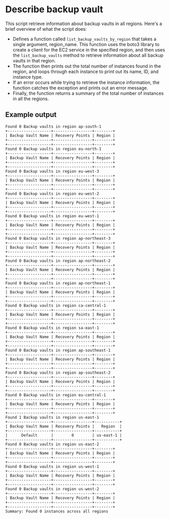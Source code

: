 # Describe backup vault

This script retrieve information about backup vaults in all regions. Here's a brief overview of what the script does:

* Defines a function called `list_backup_vaults_by_region` that takes a single argument, region_name. This function uses the boto3 library to create a client for the EC2 service in the specified region, and then uses the `list_backup_vaults` method to retrieve information about all backup vaults in that region.
* The function then prints out the total number of instances found in the region, and loops through each instance to print out its name, ID, and instance type.
* If an error occurs while trying to retrieve the instance information, the function catches the exception and prints out an error message.
* Finally, the function returns a summary of the total number of instances in all the regions.

## Example output

```shell
Found 0 Backup vaults in region ap-south-1
+-------------------+-----------------+--------+
| Backup Vault Name | Recovery Points | Region |
+-------------------+-----------------+--------+
+-------------------+-----------------+--------+
Found 0 Backup vaults in region eu-north-1
+-------------------+-----------------+--------+
| Backup Vault Name | Recovery Points | Region |
+-------------------+-----------------+--------+
+-------------------+-----------------+--------+
Found 0 Backup vaults in region eu-west-3
+-------------------+-----------------+--------+
| Backup Vault Name | Recovery Points | Region |
+-------------------+-----------------+--------+
+-------------------+-----------------+--------+
Found 0 Backup vaults in region eu-west-2
+-------------------+-----------------+--------+
| Backup Vault Name | Recovery Points | Region |
+-------------------+-----------------+--------+
+-------------------+-----------------+--------+
Found 0 Backup vaults in region eu-west-1
+-------------------+-----------------+--------+
| Backup Vault Name | Recovery Points | Region |
+-------------------+-----------------+--------+
+-------------------+-----------------+--------+
Found 0 Backup vaults in region ap-northeast-3
+-------------------+-----------------+--------+
| Backup Vault Name | Recovery Points | Region |
+-------------------+-----------------+--------+
+-------------------+-----------------+--------+
Found 0 Backup vaults in region ap-northeast-2
+-------------------+-----------------+--------+
| Backup Vault Name | Recovery Points | Region |
+-------------------+-----------------+--------+
+-------------------+-----------------+--------+
Found 0 Backup vaults in region ap-northeast-1
+-------------------+-----------------+--------+
| Backup Vault Name | Recovery Points | Region |
+-------------------+-----------------+--------+
+-------------------+-----------------+--------+
Found 0 Backup vaults in region ca-central-1
+-------------------+-----------------+--------+
| Backup Vault Name | Recovery Points | Region |
+-------------------+-----------------+--------+
+-------------------+-----------------+--------+
Found 0 Backup vaults in region sa-east-1
+-------------------+-----------------+--------+
| Backup Vault Name | Recovery Points | Region |
+-------------------+-----------------+--------+
+-------------------+-----------------+--------+
Found 0 Backup vaults in region ap-southeast-1
+-------------------+-----------------+--------+
| Backup Vault Name | Recovery Points | Region |
+-------------------+-----------------+--------+
+-------------------+-----------------+--------+
Found 0 Backup vaults in region ap-southeast-2
+-------------------+-----------------+--------+
| Backup Vault Name | Recovery Points | Region |
+-------------------+-----------------+--------+
+-------------------+-----------------+--------+
Found 0 Backup vaults in region eu-central-1
+-------------------+-----------------+--------+
| Backup Vault Name | Recovery Points | Region |
+-------------------+-----------------+--------+
+-------------------+-----------------+--------+
Found 1 Backup vaults in region us-east-1
+-------------------+-----------------+-----------+
| Backup Vault Name | Recovery Points |   Region  |
+-------------------+-----------------+-----------+
|      Default      |        0        | us-east-1 |
+-------------------+-----------------+-----------+
Found 0 Backup vaults in region us-east-2
+-------------------+-----------------+--------+
| Backup Vault Name | Recovery Points | Region |
+-------------------+-----------------+--------+
+-------------------+-----------------+--------+
Found 0 Backup vaults in region us-west-1
+-------------------+-----------------+--------+
| Backup Vault Name | Recovery Points | Region |
+-------------------+-----------------+--------+
+-------------------+-----------------+--------+
Found 0 Backup vaults in region us-west-2
+-------------------+-----------------+--------+
| Backup Vault Name | Recovery Points | Region |
+-------------------+-----------------+--------+
+-------------------+-----------------+--------+
Summary: Found 0 instances across all regions

```
